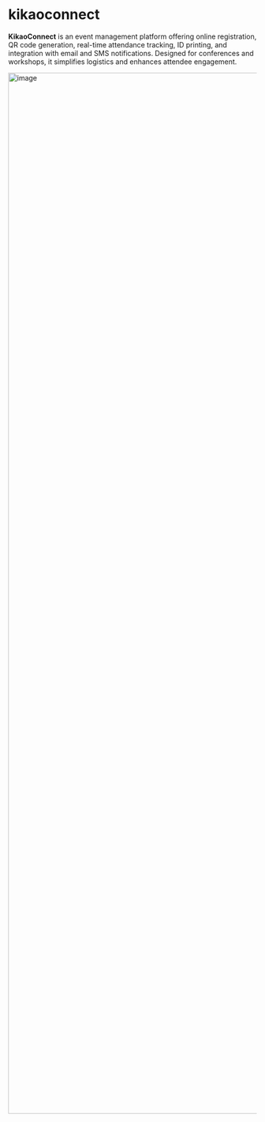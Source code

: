 # kikaoconnect
**KikaoConnect** is an event management platform offering online registration, QR code generation, real-time attendance tracking, ID printing, and integration with email and SMS notifications. Designed for conferences and workshops, it simplifies logistics and enhances attendee engagement.

<img width="2037" align-items="center" height="2108" alt="image" src="https://github.com/user-attachments/assets/2563793f-c808-41de-ad03-3aea2893732c" />
